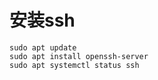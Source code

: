 # 安装ssh



```shell
sudo apt update
sudo apt install openssh-server 
sudo apt systemctl status ssh 
```

